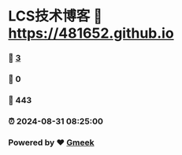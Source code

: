 # LCS技术博客 :link: https://481652.github.io 
### :page_facing_up: [3](https://481652.github.io/tag.html) 
### :speech_balloon: 0 
### :hibiscus: 443 
### :alarm_clock: 2024-08-31 08:25:00 
### Powered by :heart: [Gmeek](https://github.com/Meekdai/Gmeek)
